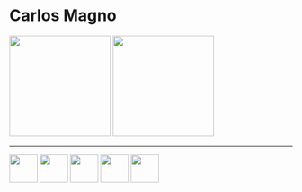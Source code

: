 <!--
- 🔭 I’m currently working on ...
- 🌱 I’m currently learning ...
- 👯 I’m looking to collaborate on ...
- 🤔 I’m looking for help with ...
- 💬 Ask me about ...
- 📫 How to reach me: ...
- 😄 Pronouns: ...
- ⚡ Fun fact: ...
-->
# **Carlos Magno**
<div>
<img height="180em" src="https://github-readme-stats.vercel.app/api?username=carlosmagno&show_icons=true&theme=highcontrast">
<img height="180em" src="https://github-readme-stats.vercel.app/api/top-langs/?username=carlosmagno&layout=compact&theme=highcontrast""> 
</div>

***

<div>
<img height="50" widht="60" src="https://cdn.jsdelivr.net/gh/devicons/devicon/icons/html5/html5-original.svg" />
<img height="50" widht="60" src="https://cdn.jsdelivr.net/gh/devicons/devicon/icons/css3/css3-original.svg" />
<img height="50" widht="60" src="https://cdn.jsdelivr.net/gh/devicons/devicon/icons/javascript/javascript-original.svg" />       
<img height="50" widht="60" src="https://cdn.jsdelivr.net/gh/devicons/devicon/icons/vscode/vscode-original.svg" />  
<img height="50" widht="60" src="https://cdn.jsdelivr.net/gh/devicons/devicon/icons/firebase/firebase-plain.svg" />
          
          
</div>

